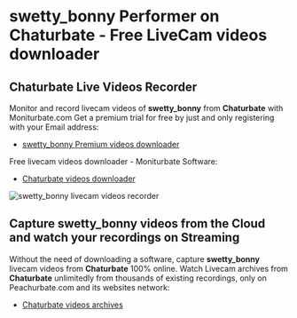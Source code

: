 # swetty_bonny Performer on Chaturbate - Free LiveCam videos downloader

## Chaturbate Live Videos Recorder

Monitor and record livecam videos of **swetty_bonny** from **Chaturbate** with Moniturbate.com
Get a premium trial for free by just and only registering with your Email address:
* [swetty_bonny Premium videos downloader](https://moniturbate.com/request-demo-licence-key.html)

Free livecam videos downloader - Moniturbate Software:
* [Chaturbate videos downloader](https://moniturbate.com/moniturbate-download-software.html)

![swetty_bonny livecam videos recorder](https://peachurnet.com/templates/moniturbate-software.png)


## Capture swetty_bonny videos from the Cloud and watch your recordings on Streaming

Without the need of downloading a software, capture **swetty_bonny** livecam videos from **Chaturbate** 100% online.
Watch Livecam archives from **Chaturbate** unlimitedly from thousands of existing recordings, only on Peachurbate.com and its websites network:
* [Chaturbate videos archives](https://peachurnet.com/)